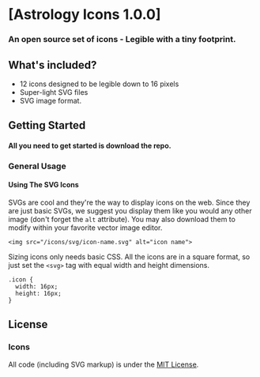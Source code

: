 [Astrology Icons 1.0.0]
===========

### An open source set of icons - Legible with a tiny footprint.



## What's included?

* 12 icons designed to be legible down to 16 pixels
* Super-light SVG files
* SVG image format.


## Getting Started

#### All you need to get started is download the repo.

### General Usage

#### Using The SVG Icons

SVGs are cool and they're the way to display icons on the web. Since they are just basic SVGs, we suggest you display them like you would any other image (don't forget the `alt` attribute). You may also download them to modify within your favorite vector image editor.

```
<img src="/icons/svg/icon-name.svg" alt="icon name">
```

Sizing icons only needs basic CSS. All the icons are in a square format, so just set the `<svg>` tag with equal width and height dimensions.

```
.icon {
  width: 16px;
  height: 16px;
}
```



## License

### Icons

All code (including SVG markup) is under the [MIT License](http://opensource.org/licenses/MIT).
